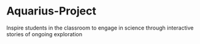 # Aquarius-Project
Inspire students in the classroom to engage in science through interactive stories of ongoing exploration
